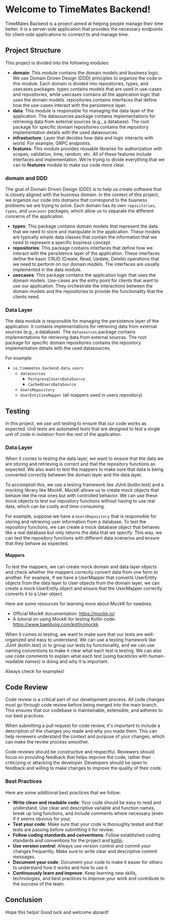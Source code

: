# Welcome to TimeMates Backend!

TimeMates Backend is a project aimed at helping people manage their time better. It is a server-side application that
provides
the necessary endpoints for client-side applications to connect to and manage time.

## Project Structure

This project is divided into the following modules:

- **domain**: This module contains the domain models and business logic. We use Domain Driven Design (DDD) principles to
  organize the code
  in this module. Each domain is divided into repositories, types, and usecases packages. types contains models that are
  used in use-cases and
  repositories, while usecases contains all the application logic that uses the domain models. repositories contains
  interfaces that define how
  the use-cases interact with the persistence layer.
- **data**: This module is responsible for managing the data layer of the application. The datasources package contains
  implementations
  for retrieving data from external sources (e.g., a database). The root package for specific domain repositories
  contains the repository
  implementation details with the used datasources.
- **infrastucture**: Layer that decides how data and logic interacts with world. For example, GRPC endpoints.
- **features**: This module provides reusable libraries for authorization with scopes, validation, time, random, etc.
  All of these features include
  interfaces and implementation. We're trying to divide everything that we can to **features** module to make our code
  more clear.

### domain and DDD

The goal of Domain Driven Design (DDD) is to help us create software that is closely aligned with the business domain.
In the context of this project, we organize our code into domains that correspond to the business problems we are trying
to solve.
Each domain has its own `repositories`, `types`, and `usecases` packages, which allow us to separate the different
concerns of the application.

- **types**: This package contains domain models that represent the data that we need to store and manipulate in the
  application.
  These models are typically simple data classes that contain the information that we need to represent a specific
  business concept.
- **repositories**: This package contains interfaces that define how we interact with the persistence layer of the
  application.
  These interfaces define the basic CRUD (Create, Read, Update, Delete) operations that we need to perform on our domain
  models.
  The interfaces are usually implemented in the data module.
- **usecases**: This package contains the application logic that uses the domain models. Use-cases are the entry point
  for clients that want to use
  our application. They orchestrate the interactions between the domain models and the repositories to provide the
  functionality that the clients need.

### Data Layer

The data module is responsible for managing the persistence layer of the application. It contains implementations for
retrieving data
from external sources (e.g., a database). The `datasources` package contains implementations for retrieving data from
external sources.
The root package for specific domain repositories contains the repository implementation details with the used
datasources.

For example:

- `io.timemates.backend.data.users`
    - `datasources`
        - `PostgresqlUsersDataSource`
        - `CachedUsersDataSource`
    - `UsersRepository`
    - `UserEntitiesMapper` (all mappers used in users repository)

## Testing

In this project, we use unit testing to ensure that our code works as expected. Unit tests are automated tests that are
designed to test a
single unit of code in isolation from the rest of the application.

### Data Layer

When it comes to testing the data layer, we want to ensure that the data we are storing and retrieving is correct and
that the repository functions
as expected. We also want to test the mappers to make sure that data is being converted correctly between the domain
layer and the data layer.

To accomplish this, we use a testing framework like JUnit (kotlin.test) and a mocking library like MockK. MockK allows
us to create mock objects that
behave like the real ones but with controlled behavior. We can use these mock objects to test our repository functions
without having to use real data,
which can be costly and time-consuming.

For example, suppose we have a `UsersRepository` that is responsible for storing and retrieving user information from a
database. To test the repository
functions, we can create a mock database object that behaves like a real database but only returns the data that we
specify. This way, we can test the
repository functions with different data scenarios and ensure that they behave as expected.

#### Mappers

To test the mappers, we can create mock domain and data layer objects and check whether the mappers correctly convert
data from one form to another.
For example, if we have a UserMapper that converts UserEntity objects from the data layer to User objects from the
domain layer, we can create a mock
UserEntity object and ensure that the UserMapper correctly converts it to a User object.

Here are some resources for learning more about MockK for newbies:

- Official MockK documentation: https://mockk.io/
- A tutorial on using MockK for testing Kotlin code: https://www.baeldung.com/kotlin/mockk

When it comes to testing, we want to make sure that our tests are well-organized and easy to understand. We can use a
testing framework
like JUnit (kotlin.test) or to group our tests by functionality, and we can use naming conventions to make it clear what
each test is testing.
We can also use code comments to explain what each test (using backticks with human-readable names) is doing and why it
is important.

Always check for examples!

## Code Review

Code review is a critical part of our development process. All code changes must go through code review before being
merged into the main branch.
This ensures that our codebase is maintainable, extensible, and adheres to our best practices.

When submitting a pull request for code review, it's important to include a description of the changes you made and why
you made them. This can help
reviewers understand the context and purpose of your changes, which can make the review process smoother.

Code reviews should be constructive and respectful. Reviewers should focus on providing feedback that helps improve the
code, rather than criticizing
or attacking the developer. Developers should be open to feedback and willing to make changes to improve the quality of
their code.

### Best Practices

Here are some additional best practices that we follow:

- **Write clean and readable code**: Your code should be easy to read and understand. Use clear and descriptive variable
  and function names, break
  up long functions, and include comments where necessary (even if it seems obvious for you).
- **Test your code**: Make sure that your code is thoroughly tested and that tests are passing before submitting it for
  review.
- **Follow coding standards and conventions**: Follow established coding standards and conventions for the project and
  [kotlin](https://kotlinlang.org/docs/coding-conventions.html).
- **Use version control**: Always use version control and commit your changes frequently. Make sure to write clear and
  descriptive commit messages.
- **Document your code**: Document your code to make it easier for others to understand how it works and how to use it.
- **Continuously learn and improve**: Keep learning new skills, technologies, and best practices to improve your work
  and contribute to the success of the team.

## Conclusion

Hope this helps! Good luck and welcome aboard!
